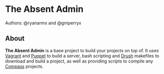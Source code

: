 The Absent Admin
================
Authors: @ryanarmx and @gmperryx

About
-----
**The Absent Admin** is a base project to build your projects on top of. It uses [Vagrant](http://www.vagrantup.com/) and [Puppet](https://puppetlabs.com/) to build a server, bash scripting and [Drush](http://drupal.org/projects/drush) makefiles to download and build a project, as well as providing scripts to compile any [Compass](http://compass-style.org/) projects.
